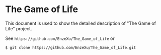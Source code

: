 The Game of Life
===========================
This document is used to show the detailed description of "The Game of Life" project.

See `https://github.com/EnzeXu/The_Game_of_Life` or
```shell
$ git clone https://github.com/EnzeXu/The_Game_of_Life.git
```